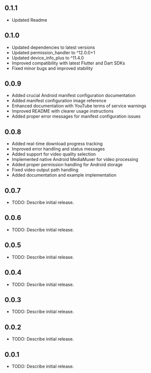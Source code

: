 
## 0.1.1

* Updated Readme



## 0.1.0

* Updated dependencies to latest versions
* Updated permission_handler to ^12.0.0+1
* Updated device_info_plus to ^11.4.0
* Improved compatibility with latest Flutter and Dart SDKs
* Fixed minor bugs and improved stability

## 0.0.9

* Added crucial Android manifest configuration documentation
* Added manifest configuration image reference
* Enhanced documentation with YouTube terms of service warnings
* Improved README with clearer usage instructions
* Added proper error messages for manifest configuration issues

## 0.0.8

* Added real-time download progress tracking
* Improved error handling and status messages
* Added support for video quality selection
* Implemented native Android MediaMuxer for video processing
* Added proper permission handling for Android storage
* Fixed video output path handling
* Added documentation and example implementation

## 0.0.7

* TODO: Describe initial release.

## 0.0.6

* TODO: Describe initial release.

## 0.0.5

* TODO: Describe initial release.

## 0.0.4

* TODO: Describe initial release.

## 0.0.3

* TODO: Describe initial release.

## 0.0.2

* TODO: Describe initial release.

## 0.0.1

* TODO: Describe initial release.
